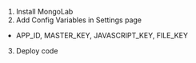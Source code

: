 1. Install MongoLab
2. Add Config Variables in Settings page
- APP_ID, MASTER_KEY, JAVASCRIPT_KEY, FILE_KEY
3. Deploy code